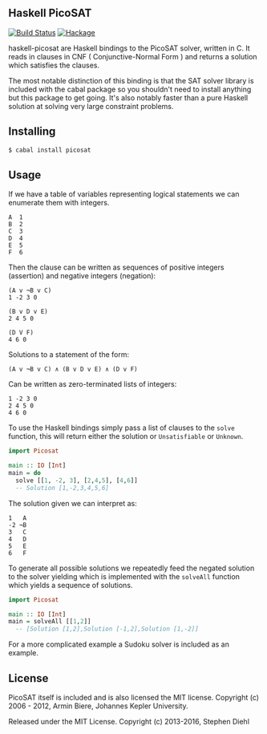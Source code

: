 Haskell PicoSAT
---------------

[![Build Status](https://travis-ci.org/sdiehl/haskell-picosat.svg)](https://travis-ci.org/sdiehl/haskell-picosat)
[![Hackage](https://img.shields.io/hackage/v/picosat.svg)](https://hackage.haskell.org/package/picosat)

haskell-picosat are Haskell bindings to the PicoSAT solver, written in C. It reads in clauses in CNF (
Conjunctive-Normal Form ) and returns a solution which satisfies the clauses.

The most notable distinction of this binding is that the SAT solver library is included with the cabal package
so you shouldn't need to install anything but this package to get going. It's also notably faster than a pure
Haskell solution at solving very large constraint problems.

Installing
----------

```bash
$ cabal install picosat
```

Usage
-----

If we have a table of variables representing logical statements we can enumerate them with integers.

```text
A  1
B  2
C  3
D  4
E  5
F  6
```

Then the clause can be written as sequences of positive integers
(assertion) and negative integers (negation):

```text
(A v ¬B v C)
1 -2 3 0
```

```text
(B v D v E)
2 4 5 0
```

```text
(D V F)
4 6 0
```

Solutions to a statement of the form:

```text
(A v ¬B v C) ∧ (B v D v E) ∧ (D v F)
```

Can be written as zero-terminated lists of integers:

```text
1 -2 3 0
2 4 5 0
4 6 0
```

To use the Haskell bindings simply pass a list of clauses to
the ``solve`` function, this will return either the solution or
``Unsatisfiable`` or ``Unknown``.

```haskell
import Picosat

main :: IO [Int]
main = do
  solve [[1, -2, 3], [2,4,5], [4,6]]
  -- Solution [1,-2,3,4,5,6]
```

The solution given we can interpret as:

```text
1   A 
-2 ¬B 
3   C
4   D
5   E
6   F
```

To generate all possible solutions we repeatedly feed the negated solution to the solver yielding which is
implemented with the ``solveAll`` function which yields a sequence of solutions.

```haskell
import Picosat

main :: IO [Int]
main = solveAll [[1,2]]
  -- [Solution [1,2],Solution [-1,2],Solution [1,-2]]
```

For a more complicated example a Sudoku solver is included as an example.

License
-------

PicoSAT itself is included and is also licensed the MIT license.
Copyright (c) 2006 - 2012, Armin Biere, Johannes Kepler University.

Released under the MIT License.
Copyright (c) 2013-2016, Stephen Diehl
